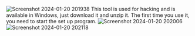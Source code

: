 ![Screenshot 2024-01-20 201938](https://github.com/meta-hyphen123/Shiter-Attack-Tools/assets/136706431/a94f68b3-0886-41a0-8004-787fd28a2768)
This tool is used for hacking and is available in Windows, just download it and unzip it. The first time you use it, you need to start the set up program.
![Screenshot 2024-01-20 202006](https://github.com/meta-hyphen123/Shiter-Attack-Tools/assets/136706431/3c55f6b5-1ff1-40ab-95d3-1c90bb16cc1b)
![Screenshot 2024-01-20 202118](https://github.com/meta-hyphen123/Shiter-Attack-Tools/assets/136706431/2074caaa-00c5-4bdd-bfcd-549e45311b55)


